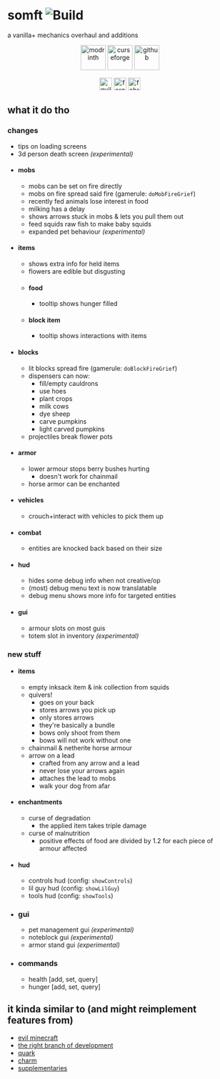 # somft ![Build](https://github.com/DeflatedPickle/somft/actions/workflows/gradle-build.yml/badge.svg)
a vanilla+ mechanics overhaul and additions

<p align="center">
  <a href="https://modrinth.com/mod/somft"><img alt="modrinth" height="56" src="https://cdn.jsdelivr.net/npm/@intergrav/devins-badges@3/assets/cozy/available/modrinth_vector.svg"></a>
  <a href="https://legacy.curseforge.com/minecraft/mc-mods/somft"><img alt="curseforge" height="56" src="https://cdn.jsdelivr.net/npm/@intergrav/devins-badges@3/assets/cozy/available/curseforge_vector.svg"></a>
  <a href="https://github.com/DeflatedPickle/somft"><img alt="github" height="56" src="https://cdn.jsdelivr.net/npm/@intergrav/devins-badges@3/assets/cozy/available/github_vector.svg"></a>
</p>

<p align="center">
  <img alt="quilt" height="28" src="https://cdn.jsdelivr.net/npm/@intergrav/devins-badges@3/assets/compact/supported/quilt_vector.svg">
  <img alt="forge" height="28" src="https://cdn.jsdelivr.net/npm/@intergrav/devins-badges@3/assets/compact/unsupported/forge_vector.svg">
  <img alt="fabric" height="28" src="https://cdn.jsdelivr.net/npm/@intergrav/devins-badges@3/assets/compact/unsupported/fabric_vector.svg">
</p>

## what it do tho
### changes
- tips on loading screens
- 3d person death screen _(experimental)_
- #### mobs
  - mobs can be set on fire directly
  - mobs on fire spread said fire (gamerule: `doMobFireGrief`)
  - recently fed animals lose interest in food
  - milking has a delay
  - shows arrows stuck in mobs & lets you pull them out
  - feed squids raw fish to make baby squids
  - expanded pet behaviour _(experimental)_
- #### items
  - shows extra info for held items
  - flowers are edible but disgusting
  - #### food
    - tooltip shows hunger filled
  - #### block item
    - tooltip shows interactions with items
- #### blocks
  - lit blocks spread fire (gamerule: `doBlockFireGrief`)
  - dispensers can now:
    - fill/empty cauldrons
    - use hoes
    - plant crops
    - milk cows
    - dye sheep
    - carve pumpkins
    - light carved pumpkins
  - projectiles break flower pots
- #### armor
  - lower armour stops berry bushes hurting
    * doesn't work for chainmail
  - horse armor can be enchanted
- #### vehicles
  - crouch+interact with vehicles to pick them up
- #### combat
  - entities are knocked back based on their size
- #### hud
  - hides some debug info when not creative/op
  - (most) debug menu text is now translatable
  - debug menu shows more info for targeted entities
- #### gui
  - armour slots on most guis
  - totem slot in inventory _(experimental)_
### new stuff
- #### items
  - empty inksack item & ink collection from squids
  - quivers!
    * goes on your back
    * stores arrows you pick up
    * only stores arrows
    * they're basically a bundle
    * bows only shoot from them
    * bows will not work without one
  - chainmail & netherite horse armour
  - arrow on a lead
    * crafted from any arrow and a lead
    * never lose your arrows again
    * attaches the lead to mobs
    * walk your dog from afar
- #### enchantments
  - curse of degradation
    * the applied item takes triple damage
  - curse of malnutrition
    * positive effects of food are divided by 1.2 for each piece of armour affected
- #### hud
  - controls hud (config: `showControls`)
  - lil guy hud (config: `showLilGuy`)
  - tools hud (config: `showTools`)
- ### gui
  - pet management gui _(experimental)_
  - noteblock gui _(experimental)_
  - armor stand gui _(experimental)_
- ### commands
  - health \[add, set, query]
  - hunger \[add, set, query]

## it kinda similar to (and might reimplement features from)
- [evil minecraft](https://www.minecraftforum.net/forums/mapping-and-modding-java-edition/minecraft-mods/1275682-1-2-5-evilminecraft-v0-666-bugfix-released)
- [the right branch of development](https://www.minecraftforum.net/forums/mapping-and-modding-java-edition/minecraft-mods/2770122-the-right-branch-of-development-a-complete-new)
- [quark](https://curseforge.com/minecraft/mc-mods/quark)
- [charm](https://www.curseforge.com/minecraft/mc-mods/charm)
- [supplementaries](https://www.curseforge.com/minecraft/mc-mods/supplementaries)

